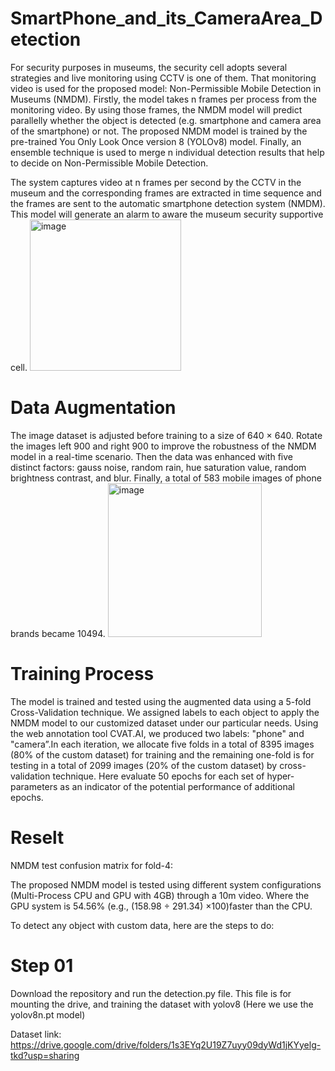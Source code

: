 # SmartPhone_and_its_CameraArea_Detection
For security purposes in museums, the security cell adopts several strategies and live monitoring using CCTV is one of them. That monitoring video is used for the proposed model: Non-Permissible Mobile Detection in Museums (NMDM). Firstly, the model takes n frames per process from the monitoring video. By using those frames, the NMDM model will predict parallelly whether the object is detected (e.g. smartphone and camera area of the smartphone) or not. The proposed NMDM model is trained by the pre-trained You Only Look Once version 8 (YOLOv8) model. Finally, an ensemble technique is used to merge n individual detection results that help to decide on Non-Permissible Mobile Detection.

The system captures video at n frames per second by the CCTV in the museum and the corresponding frames are extracted in time sequence and the frames are sent to the automatic smartphone detection system (NMDM). This model will generate an alarm to aware the museum security supportive cell.
<img width="242" alt="image" src="https://github.com/OmarFarukMaruf/SmartPhone_and_its_CameraArea_Detection/assets/92799144/e541e50e-3c06-425b-9bb6-2323a96f2613">

# Data Augmentation
The image dataset is adjusted before training to a size of 640 × 640. Rotate the images left 900 and right 900 to improve the robustness of the NMDM model in a real-time scenario. Then the data was enhanced with five distinct factors: gauss noise, random rain, hue saturation value, random brightness contrast, and blur. Finally, a total of 583 mobile images of phone brands became 10494.
<img width="246" alt="image" src="https://github.com/OmarFarukMaruf/SmartPhone_and_its_CameraArea_Detection/assets/92799144/eabf9bf5-e2d2-4624-83fa-3e483b2cf9c1">


# Training Process
The model is trained and tested using the augmented data using a 5-fold Cross-Validation technique. We assigned labels to each object to apply the NMDM model to our customized dataset under our particular needs. Using the web annotation tool CVAT.AI, we produced two labels: "phone" and "camera”.In each iteration, we allocate five folds in a total of 8395 images (80% of the custom dataset) for training and the remaining one-fold is for testing in a total of 2099 images (20% of the custom dataset) by cross-validation technique. Here evaluate 50 epochs for each set of hyper-parameters as an indicator of the potential performance of additional epochs.


# Reselt
NMDM test confusion matrix for fold-4:

The proposed NMDM model is tested using different system configurations (Multi-Process CPU and GPU with 4GB) through a 10m video. Where the GPU system is 54.56% (e.g., (158.98 ÷ 291.34) ×100)faster than the CPU.




To detect any object with custom data, here are the steps to do:

# Step 01
Download the repository and run the detection.py file.
This file is for mounting the drive, and training the dataset with yolov8 (Here we use the yolov8n.pt model)



Dataset link: https://drive.google.com/drive/folders/1s3EYq2U19Z7uyy09dyWd1jKYyelg-tkd?usp=sharing

